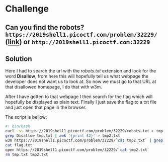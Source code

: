 # Challenge
Can you find the robots? `https://2019shell1.picoctf.com/problem/32229/` ([link](https://2019shell1.picoctf.com/problem/32229/)) or `http://2019shell1.picoctf.com:32229`
---
## Solution
Here I had to search the url with the *robots.txt* extension and look for the word **Disallow**, from here this will hopefully tell us what webpage the developer does not want us to look at. So now we must go to that URL at that disallowed homepage, I do that with w3m.

After I have gotten to that webpage I then search for the flag which will hopefully be displayed as plain text. Finally I just save the flag to a txt file and just open that page in the browser. <br>

The script is bellow:
```bash
#! bin/bash
curl -ss https://2019shell1.picoctf.com/problem/32229/robots.txt > tmp.txt
grep Disallow tmp.txt | awk '{print $2}' > tmp2.txt
w3m https://2019shell1.picoctf.com/problem/32229/`cat tmp2.txt` | grep pico > flag.txt
cat flag.txt
open https://2019shell1.picoctf.com/problem/32229/`cat tmp2.txt`
rm tmp.txt tmp2.txt
```